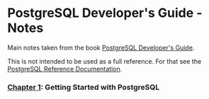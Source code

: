 # PostgreSQL Developer's Guide - Notes

Main notes taken from the book [PostgreSQL Developer's Guide](https://www.amazon.com/dp/B00U64KR44/ref=cm_sw_em_r_mt_dp_U_bbryEbACYVCMD).

This is not intended to be used as a full reference. For that see the [PostgreSQL Reference Documentation](https://www.postgresql.org/docs/current/reference.html).

### [Chapter 1](./Chapter01): Getting Started with PostgreSQL
